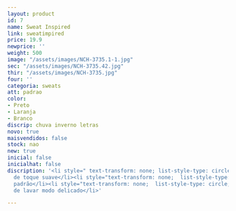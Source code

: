 ```yaml
---
layout: product
id: 7
name: Sweat Inspired
link: sweatimpired
price: 19.9
newprice: ''
weight: 500
image: "/assets/images/NCH-3735.1-1.jpg"
sec: "/assets/images/NCH-3735.42.jpg"
thir: "/assets/images/NCH-3735.jpg"
four: ''
categoria: sweats
att: padrao
color:
- Preto
- Laranja
- Branco
discrip: chuva inverno letras
novo: true
maisvendidos: false
stock: nao
new: true
inicial: false
inicialhat: false
discription: '<li style=" text-transform: none; list-style-type: circle; ">Tecido
  de toque suave</li><li style="text-transform: none;  list-style-type: circle; ">Sweat
  padrão</li><li style="text-transform: none;  list-style-type: circle; ">Máquina
  de lavar modo delicado</li>'

---
```

